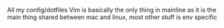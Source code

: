 All my config/dotfiles
Vim is basically the only thing in mainline as it is the main thing shared between mac and linux, most other stuff is env specific

